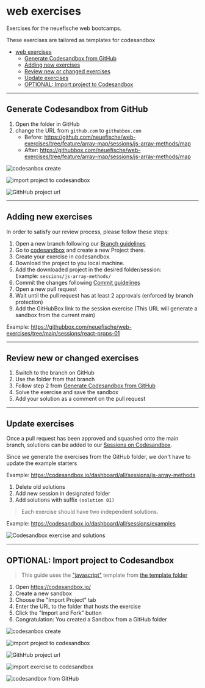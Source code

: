 # web exercises

Exercises for the neuefische web bootcamps.

These exercises are tailored as templates for codesandbox

<!-- toc -->

- [web exercises](#web-exercises)
  - [Generate Codesandbox from GitHub](#generate-codesandbox-from-github)
  - [Adding new exercises](#adding-new-exercises)
  - [Review new or changed exercises](#review-new-or-changed-exercises)
  - [Update exercises](#update-exercises)
  - [OPTIONAL: Import project to Codesandbox](#optional-import-project-to-codesandbox)

<!-- tocstop -->

---

## Generate Codesandbox from GitHub

1. Open the folder in GitHub
2. change the URL from `github.com` to `githubbox.com`
   - Before: https://github.com/neuefische/web-exercises/tree/feature/array-map/sessions/js-array-methods/map
   - After: https://githubbox.com/neuefische/web-exercises/tree/feature/array-map/sessions/js-array-methods/map

![codesanbox create](docs/resources/generate-codesandbox-from-github.png)

![import project to codesandbox](docs/resources/generate-githubbox.png)

![GithHub project url](docs/resources/generated-githubbox-done.png)

---

## Adding new exercises

In order to satisfy our review process, please follow these steps:

1. Open a new branch following our [Branch guidelines](./docs/BRANCHES.md)
2. Go to [codesandbox](https://codesandbox.io/) and create a new Project there.
3. Create your exercise in codesandbox.
4. Download the project to you local machine.
5. Add the downloaded project in the desired folder/session:  
   Example: `sessions/js-array-methods/`
6. Commit the changes following [Commit guidelines](./docs/COMMITS.md)
7. Open a new pull request
8. Wait until the pull request has at least 2 approvals (enforced by branch protection)
9. Add the GitHubBox link to the session exercise (This URL will generate a sandbox from the current main)

Example: https://githubbox.com/neuefische/web-exercises/tree/main/sessions/react-props-01

---

## Review new or changed exercises

1. Switch to the branch on GitHub
2. Use the folder from that branch
3. Follow step 2 from [Generate Codesandbox from GitHub](#generate-codesandbox-from-github)
4. Solve the exercise and save the sandbox
5. Add your solution as a comment on the pull request

---

## Update exercises

Once a pull request has been approved and squashed onto the main branch, solutions can be added to
our [Sessions on Codesandbox](https://codesandbox.io/dashboard/all/sessions).

Since we generate the exercises from the GitHub folder, we don't have to update the example starters

Example: https://codesandbox.io/dashboard/all/sessions/js-array-methods

1. Delete old solutions
2. Add new session in designated folder
3. Add solutions with suffix `(solution 01)`

> Each exercise should have two independent solutions.

Example: https://codesandbox.io/dashboard/all/sessions/examples

![Codesandbox exercise and solutions](docs/resources/codesandbox-exercise-and-solutions.png)

---

## OPTIONAL: Import project to Codesandbox

> This guide uses the ["javascript"](./tpl/javascript) template from [the template folder](./tpl)

1. Open https://codesandbox.io/
2. Create a new sandbox
3. Choose the "Import Project" tab
4. Enter the URL to the folder that hosts the exercise
5. Click the "Import and Fork" button
6. Congratulation: You created a Sandbox from a GitHub folder

![codesanbox create](docs/resources/codesandbox-create.png)

![import project to codesandbox](docs/resources/import-project-to-codesandbox.png)

![GithHub project url](docs/resources/github-project-url.png)

![import exercise to codesandbox](docs/resources/import-exercise-to-codesandbox.png)

![codesandbox from GitHub](docs/resources/codesandbox-from-github.png)
